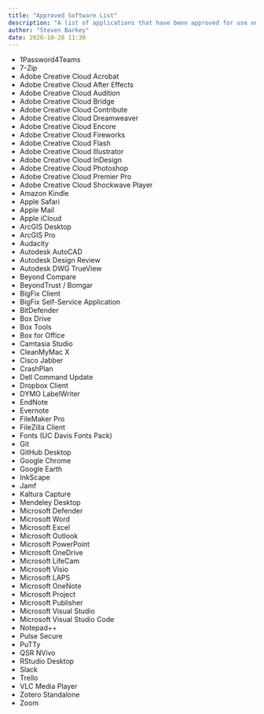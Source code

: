 ```yaml
---
title: "Approved Software List"
description: "A list of applications that have been approved for use on Dean's Office devices. Installation of other software is at the discretion of the Director of Information Technology for the purpose of maintaining system stability, security, and legal compliance."
author: "Steven Barkey"
date: 2020-10-28 11:30
---
```


<ul>
	<li>1Password4Teams</li>
	<li>7-Zip</li>
	<li>Adobe Creative Cloud Acrobat</li>
	<li>Adobe Creative Cloud After Effects</li>
	<li>Adobe Creative Cloud Audition</li>
	<li>Adobe Creative Cloud Bridge</li>
	<li>Adobe Creative Cloud Contribute</li>
	<li>Adobe Creative Cloud Dreamweaver</li>
	<li>Adobe Creative Cloud Encore</li>
	<li>Adobe Creative Cloud Fireworks</li>
	<li>Adobe Creative Cloud Flash</li>
	<li>Adobe Creative Cloud Illustrator</li>
	<li>Adobe Creative Cloud InDesign</li>
	<li>Adobe Creative Cloud Photoshop</li>
	<li>Adobe Creative Cloud Premier Pro</li>
	<li>Adobe Creative Cloud Shockwave Player</li>
	<li>Amazon Kindle</li>
	<li>Apple Safari</li>
	<li>Apple Mail</li>
	<li>Apple iCloud</li>
	<li>ArcGIS Desktop</li>
	<li>ArcGIS Pro</li>
	<li>Audacity</li>
	<li>Autodesk AutoCAD</li>
	<li>Autodesk Design Review</li>
	<li>Autodesk DWG TrueView</li>
	<li>Beyond Compare</li>
	<li>BeyondTrust / Bomgar</li>
	<li>BigFix Client</li>
	<li>BigFix Self-Service Application</li>
	<li>BitDefender</li>
	<li>Box Drive</li>
	<li>Box Tools</li>
	<li>Box for Office</li>
	<li>Camtasia Studio</li>
	<li>CleanMyMac X</li>
	<li>Cisco Jabber</li>
	<li>CrashPlan</li>
	<li>Dell Command Update</li>
	<li>Dropbox Client</li>
	<li>DYMO LabelWriter</li>
	<li>EndNote</li>
	<li>Evernote</li>
	<li>FileMaker Pro</li>
	<li>FileZilla Client</li>
	<li>Fonts (UC Davis Fonts Pack)</li>
	<li>Git</li>
	<li>GitHub Desktop</li>
	<li>Google Chrome</li>
	<li>Google Earth</li>
	<li>InkScape</li>
	<li>Jamf</li>
	<li>Kaltura Capture</li>
	<li>Mendeley Desktop</li>
	<li>Microsoft Defender</li>
	<li>Microsoft Word</li>
	<li>Microsoft Excel</li>
	<li>Microsoft Outlook</li>
	<li>Microsoft PowerPoint</li>
	<li>Microsoft OneDrive</li>
	<li>Microsoft LifeCam</li>
	<li>Microsoft Visio</li>
	<li>Microsoft LAPS</li>
	<li>Microsoft OneNote</li>
	<li>Microsoft Project</li>
	<li>Microsoft Publisher</li>
	<li>Microsoft Visual Studio</li>
	<li>Microsoft Visual Studio Code</li>
	<li>Notepad++</li>
	<li>Pulse Secure</li>
	<li>PuTTy</li>
	<li>QSR NVivo</li>
	<li>RStudio Desktop</li>
	<li>Slack</li>
	<li>Trello</li>
	<li>VLC Media Player</li>
	<li>Zotero Standalone</li>
	<li>Zoom</li>
</ul>
